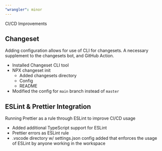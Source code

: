 ```yaml
---
"wrangler": minor
---
```


CI/CD Improvements

## Changeset

Adding configuration allows for use of CLI for changesets. A necessary supplement to the changesets bot, and GitHub Action.

- Installed Changeset CLI tool
- NPX changeset init
  - Added changesets directory
  - Config
  - README
- Modified the config for `main` branch instead of `master`

## ESLint & Prettier Integration

Running Prettier as a rule through ESLint to improve CI/CD usage

- Added additional TypeScript support for ESLint
- Prettier errors as ESLint rule
- .vscode directory w/ settings.json config added that enforces
  the usage of ESLint by anyone working in the workspace
